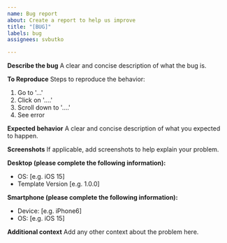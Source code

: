```yaml
---
name: Bug report
about: Create a report to help us improve
title: "[BUG]"
labels: bug
assignees: svbutko

---
```


**Describe the bug**
A clear and concise description of what the bug is.

**To Reproduce**
Steps to reproduce the behavior:
1. Go to '...'
2. Click on '....'
3. Scroll down to '....'
4. See error

**Expected behavior**
A clear and concise description of what you expected to happen.

**Screenshots**
If applicable, add screenshots to help explain your problem.

**Desktop (please complete the following information):**
 - OS: [e.g. iOS 15]
 - Template Version [e.g. 1.0.0]

**Smartphone (please complete the following information):**
 - Device: [e.g. iPhone6]
 - OS: [e.g. iOS 15]

**Additional context**
Add any other context about the problem here.
